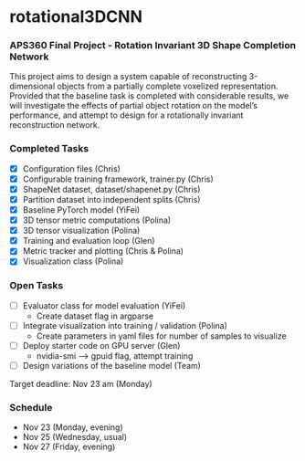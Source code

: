 # rotational3DCNN

### APS360 Final Project - Rotation Invariant 3D Shape Completion Network

This project aims to design a system capable of reconstructing 3-dimensional objects from a partially complete voxelized representation. Provided that the baseline task is completed with considerable results, we will investigate the effects of partial object rotation on the model’s performance, and attempt to design for a rotationally invariant reconstruction network.

### Completed Tasks
- [x] Configuration files (Chris)
- [x] Configurable training framework, trainer.py (Chris) 
- [x] ShapeNet dataset, dataset/shapenet.py (Chris)
- [x] Partition dataset into independent splits (Chris)
- [x] Baseline PyTorch model (YiFei)
- [x] 3D tensor metric computations (Polina)
- [x] 3D tensor visualization (Polina)
- [x] Training and evaluation loop (Glen)
- [x] Metric tracker and plotting (Chris & Polina)
- [x] Visualization class (Polina)

### Open Tasks 
- [ ] Evaluator class for model evaluation (YiFei)
    - Create dataset flag in argparse
- [ ] Integrate visualization into training / validation (Polina)
    - Create parameters in yaml files for number of samples to visualize
- [ ] Deploy starter code on GPU server (Glen)
    - nvidia-smi --> gpuid flag, attempt training
- [ ] Design variations of the baseline model (Team)

Target deadline: Nov 23 am (Monday)
### Schedule
- Nov 23 (Monday, evening)
- Nov 25 (Wednesday, usual)
- Nov 27 (Friday, evening)
